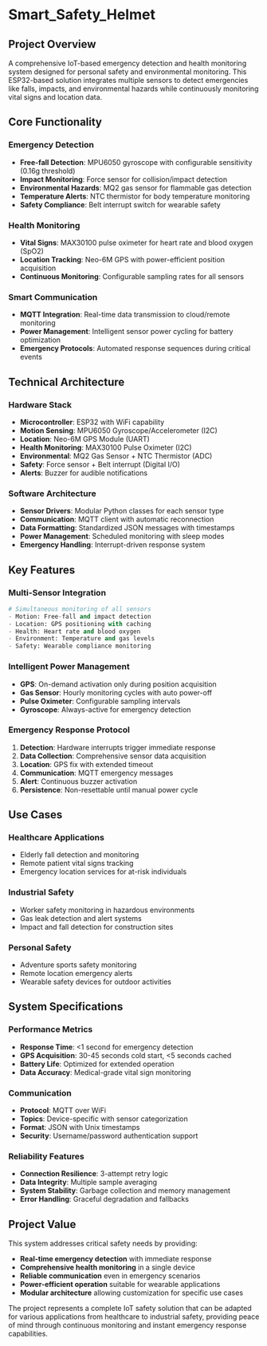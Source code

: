 # Smart_Safety_Helmet

## Project Overview

A comprehensive IoT-based emergency detection and health monitoring system designed for personal safety and environmental monitoring. This ESP32-based solution integrates multiple sensors to detect emergencies like falls, impacts, and environmental hazards while continuously monitoring vital signs and location data.

## Core Functionality

### Emergency Detection
- **Free-fall Detection**: MPU6050 gyroscope with configurable sensitivity (0.16g threshold)
- **Impact Monitoring**: Force sensor for collision/impact detection
- **Environmental Hazards**: MQ2 gas sensor for flammable gas detection
- **Temperature Alerts**: NTC thermistor for body temperature monitoring
- **Safety Compliance**: Belt interrupt switch for wearable safety

### Health Monitoring
- **Vital Signs**: MAX30100 pulse oximeter for heart rate and blood oxygen (SpO2)
- **Location Tracking**: Neo-6M GPS with power-efficient position acquisition
- **Continuous Monitoring**: Configurable sampling rates for all sensors

### Smart Communication
- **MQTT Integration**: Real-time data transmission to cloud/remote monitoring
- **Power Management**: Intelligent sensor power cycling for battery optimization
- **Emergency Protocols**: Automated response sequences during critical events

## Technical Architecture

### Hardware Stack
- **Microcontroller**: ESP32 with WiFi capability
- **Motion Sensing**: MPU6050 Gyroscope/Accelerometer (I2C)
- **Location**: Neo-6M GPS Module (UART)
- **Health Monitoring**: MAX30100 Pulse Oximeter (I2C)
- **Environmental**: MQ2 Gas Sensor + NTC Thermistor (ADC)
- **Safety**: Force sensor + Belt interrupt (Digital I/O)
- **Alerts**: Buzzer for audible notifications

### Software Architecture
- **Sensor Drivers**: Modular Python classes for each sensor type
- **Communication**: MQTT client with automatic reconnection
- **Data Formatting**: Standardized JSON messages with timestamps
- **Power Management**: Scheduled monitoring with sleep modes
- **Emergency Handling**: Interrupt-driven response system

## Key Features

### Multi-Sensor Integration
```python
# Simultaneous monitoring of all sensors
- Motion: Free-fall and impact detection
- Location: GPS positioning with caching
- Health: Heart rate and blood oxygen
- Environment: Temperature and gas levels
- Safety: Wearable compliance monitoring
```

### Intelligent Power Management
- **GPS**: On-demand activation only during position acquisition
- **Gas Sensor**: Hourly monitoring cycles with auto power-off
- **Pulse Oximeter**: Configurable sampling intervals
- **Gyroscope**: Always-active for emergency detection

### Emergency Response Protocol
1. **Detection**: Hardware interrupts trigger immediate response
2. **Data Collection**: Comprehensive sensor data acquisition
3. **Location**: GPS fix with extended timeout
4. **Communication**: MQTT emergency messages
5. **Alert**: Continuous buzzer activation
6. **Persistence**: Non-resettable until manual power cycle

## Use Cases

### Healthcare Applications
- Elderly fall detection and monitoring
- Remote patient vital signs tracking
- Emergency location services for at-risk individuals

### Industrial Safety
- Worker safety monitoring in hazardous environments
- Gas leak detection and alert systems
- Impact and fall detection for construction sites

### Personal Safety
- Adventure sports safety monitoring
- Remote location emergency alerts
- Wearable safety devices for outdoor activities

## System Specifications

### Performance Metrics
- **Response Time**: <1 second for emergency detection
- **GPS Acquisition**: 30-45 seconds cold start, <5 seconds cached
- **Battery Life**: Optimized for extended operation
- **Data Accuracy**: Medical-grade vital sign monitoring

### Communication
- **Protocol**: MQTT over WiFi
- **Topics**: Device-specific with sensor categorization
- **Format**: JSON with Unix timestamps
- **Security**: Username/password authentication support

### Reliability Features
- **Connection Resilience**: 3-attempt retry logic
- **Data Integrity**: Multiple sample averaging
- **System Stability**: Garbage collection and memory management
- **Error Handling**: Graceful degradation and fallbacks

## Project Value

This system addresses critical safety needs by providing:
- **Real-time emergency detection** with immediate response
- **Comprehensive health monitoring** in a single device
- **Reliable communication** even in emergency scenarios
- **Power-efficient operation** suitable for wearable applications
- **Modular architecture** allowing customization for specific use cases

The project represents a complete IoT safety solution that can be adapted for various applications from healthcare to industrial safety, providing peace of mind through continuous monitoring and instant emergency response capabilities.
